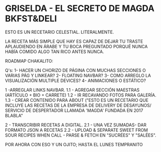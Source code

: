 # GRISELDA - EL SECRETO DE MAGDA BKFST&DELI

ESTO ES UN RECETARIO CELESTIAL. LITERALMENTE. 

LA RECETA MÁS SIMPLE QUE HAY ES CAPAZ DE DEJAR TU TRASTE APLAUDIENDO EN ÁRABE Y TU BOCA PREGUNTADO PORQUÉ NUNCA HABÍA COMIDO ALGO TAN RICO ANTES NUNCA. 



ROADMAP CHAKALITO:

Q's: 1- HACER UN CHORIZO DE PÁGINA CON MUCHAS SECCIONES O VARIAS PÁG Y LINKEAR? 2- FLOATING NAVBAR? 3- COMO ARREGLO LA VISUALIZACIÓN MULTIPLE DEVICES? 4- ANIMACIONES O ESTÁTICO?

1 -ARREGLAR LINKS NAVBAR.
 1.1 - AGREGAR SECCIÓN MAESTRAS (ARTÍCULO + BIO + CARRETE)
 1.2 - IR RECAVANDO FOTOS PARA GALERÍA.
 1.3 - CREAR CONTENIDO PARA ABOUT ("ESTO ES UN RECETARIO QUE INCLUYE LAS RECETAS DE LA EMPRESA DE DELIVERY DE DESAYUNOS/ SERVICIO DE DESPERTADOR LLAMADA 'MAGDA' FUNDADA EN 2017 BLABLA"

2 - TRANSCRIBIR RECETAS A DIGITAL.
 2.1 - UNA VEZ SUMADAS- DAR FORMATO JSON A RECETAS 
 2.2 - UPLOAD & SEPARATE SWEET FROM SOUR RECIPES WHEN CALL - PARSE & FETCH EN "SUCRÉES" Y "SALÉES". 

POR AHORA CON ESO Y UN OJITO; HASTA EL LUNES TEMPRANITO
